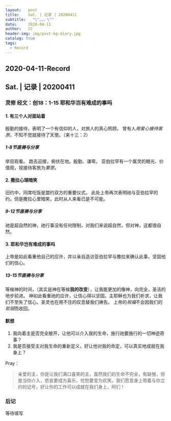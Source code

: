 ```yaml
---
layout:   post
title:    Sat. | 记录 | 20200411
subtitle:   "\"。。。\""
date:     2020-04-11
author:   CC
header-img: img/post-bg-diary.jpg
catalog: true
tags:
  - Record
---
```


## 2020-04-11-Record

## Sat. | 记录 | 20200411

### 灵修 经文：创18：1-15 耶和华岂有难成的事吗

#### 1. 有三个人对面站着

殷勤的接待，表明了一个有信仰的人，对旅人的真心照顾。
曾有人*用爱心接待客旅*，不知不觉就接待了天使。（来十三：2）

##### 1-8节直祷与分享

举目观看。
跑去迎接，俯伏在地。殷勤、谦卑。
亚伯拉罕有一个属灵的眼光、价值观，视接待客旅为*蒙恩*。

#### 2. 撒拉心理暗笑

旧约中，同席吃饭是盟约双方的重要仪式。
此处上帝再次表明祂与亚伯拉罕的约。但是撒拉心里暗笑，此时从人来看已是不可能。

##### 9-12节直祷与分享

祂是超自然的神，祂行事没有任何限制，对我们来说超自然，但对神，这都很自然。

#### 3. 耶和华岂有难成的事吗

上帝是如此看重他自己的应许，并以亲自造访亚伯拉罕与撒拉来确认此事，坚固他们的信心。

##### 13-15节直祷与分享

等候神的时间，（其实是神在等候**我的改变**），让我能更加的像神，向完全，圣洁的地步前进。
神如此看重祂的应许，让信心得以坚固。主耶稣也为我们祈求，让我们不至失了信心。圣灵也在用不住的叹息替我们祷告。
上帝的*祝福*不会因我们的*软弱*而收回。

#### 默想

1. 我向着主是否完全敞开，让他可以介入我的生命，施行祂要施行的一切神迹奇事？
2. 我是否接受主对我生命的重新定义，好让他对我的命定，可以真实地成就在我身上？

Pray：
> 亲爱的主，你是让我们满口喜笑的主，虽然我们的生命不完全，有缺憾，但是当你介入，悲哀要成为喜乐，忧愁要变为欢笑。我们愿意身上带着与你立约的记号，好让你的工作可以成就在我们身上，阿们！

### 后记

等待填写
